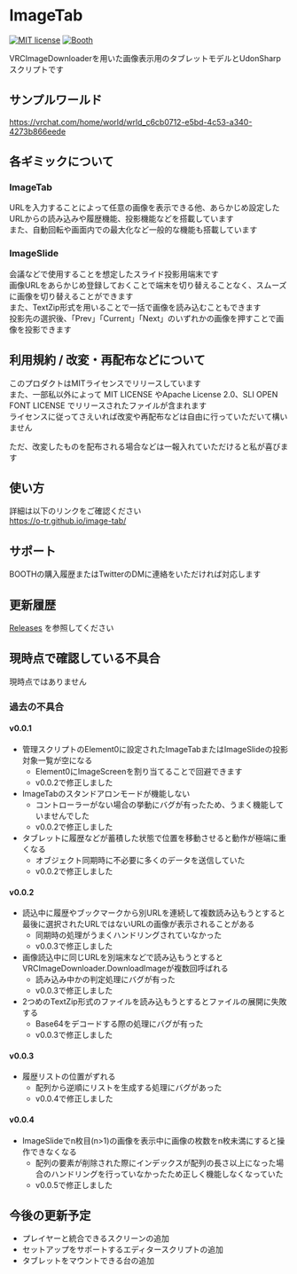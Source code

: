 # ImageTab

[![MIT license](https://img.shields.io/badge/license-MIT-blue.svg)](https://github.com/o-tr/image-tab/blob/master/LICENSE)
[![Booth](https://img.shields.io/badge/BOOTH-c54245)](https://ootr.booth.pm/items/5610957)

VRCImageDownloaderを用いた画像表示用のタブレットモデルとUdonSharpスクリプトです

## サンプルワールド
https://vrchat.com/home/world/wrld_c6cb0712-e5bd-4c53-a340-4273b866eede

## 各ギミックについて
### ImageTab
URLを入力することによって任意の画像を表示できる他、あらかじめ設定したURLからの読み込みや履歴機能、投影機能などを搭載しています  
また、自動回転や画面内での最大化など一般的な機能も搭載しています

### ImageSlide
会議などで使用することを想定したスライド投影用端末です  
画像URLをあらかじめ登録しておくことで端末を切り替えることなく、スムーズに画像を切り替えることができます  
また、TextZip形式を用いることで一括で画像を読み込むこともできます  
投影先の選択後、「Prev」「Current」「Next」のいずれかの画像を押すことで画像を投影できます  

## 利用規約 / 改変・再配布などについて

このプロダクトはMITライセンスでリリースしています  
また、一部私以外によって MIT LICENSE やApache License 2.0、SLI OPEN FONT LICENSE でリリースされたファイルが含まれます  
ライセンスに従ってさえいれば改変や再配布などは自由に行っていただいて構いません  

ただ、改変したものを配布される場合などは一報入れていただけると私が喜びます  

## 使い方
詳細は以下のリンクをご確認ください  
https://o-tr.github.io/image-tab/  

## サポート
BOOTHの購入履歴またはTwitterのDMに連絡をいただければ対応します

## 更新履歴
[Releases](https://github.com/o-tr/image-tab/releases) を参照してください

## 現時点で確認している不具合
現時点ではありません

### 過去の不具合
#### v0.0.1
- 管理スクリプトのElement0に設定されたImageTabまたはImageSlideの投影対象一覧が空になる
  - Element0にImageScreenを割り当てることで回避できます
  - v0.0.2で修正しました
- ImageTabのスタンドアロンモードが機能しない
  - コントローラーがない場合の挙動にバグが有ったため、うまく機能していませんでした
  - v0.0.2で修正しました
- タブレットに履歴などが蓄積した状態で位置を移動させると動作が極端に重くなる
  - オブジェクト同期時に不必要に多くのデータを送信していた
  - v0.0.2で修正しました

#### v0.0.2
- 読込中に履歴やブックマークから別URLを連続して複数読み込もうとすると最後に選択されたURLではないURLの画像が表示されることがある
  - 同期時の処理がうまくハンドリングされていなかった
  - v0.0.3で修正しました
- 画像読込中に同じURLを別端末などで読み込もうとするとVRCImageDownloader.DownloadImageが複数回呼ばれる
  - 読み込み中かの判定処理にバグが有った
  - v0.0.3で修正しました
- 2つめのTextZip形式のファイルを読み込もうとするとファイルの展開に失敗する
  - Base64をデコードする際の処理にバグが有った
  - v0.0.3で修正しました

#### v0.0.3
- 履歴リストの位置がずれる
  - 配列から逆順にリストを生成する処理にバグがあった
  - v0.0.4で修正しました

#### v0.0.4
- ImageSlideでn枚目(n>1)の画像を表示中に画像の枚数をn枚未満にすると操作できなくなる
  - 配列の要素が削除された際にインデックスが配列の長さ以上になった場合のハンドリングを行っていなかったため正しく機能しなくなっていた
  - v0.0.5で修正しました

## 今後の更新予定
- プレイヤーと統合できるスクリーンの追加
- セットアップをサポートするエディタースクリプトの追加
- タブレットをマウントできる台の追加

